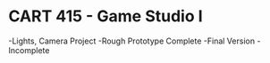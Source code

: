 # CART 415 - Game Studio I


-Lights, Camera Project
 -Rough Prototype Complete
 -Final Version - Incomplete
